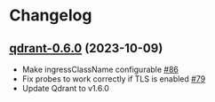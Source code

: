 # Changelog

## [qdrant-0.6.0](https://github.com/qdrant/qdrant-helm/tree/qdrant-0.6.0) (2023-10-09)

- Make ingressClassName configurable [#86](https://github.com/qdrant/qdrant-helm/pull/86)   
- Fix probes to work correctly if TLS is enabled [#79](https://github.com/qdrant/qdrant-helm/pull/79)
- Update Qdrant to v1.6.0
